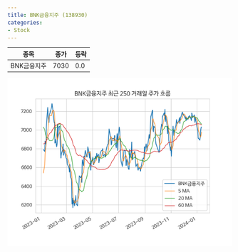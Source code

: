 ```yaml
---
title: BNK금융지주 (138930)
categories:
- Stock
---
```


|종목|종가|등락|
|----|----|----|
|BNK금융지주|7030|0.0|

<!-- more -->

![138930](/assets/images/stock/138930.png)